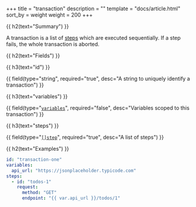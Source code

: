 +++
title = "transaction"
description = ""
template = "docs/article.html"
sort_by = weight
weight = 200
+++

{{ h2(text="Summary") }}

A transaction is a list of [steps](../step) which are executed sequentially. If a step fails, the whole
transaction is aborted.

{{ h2(text="Fields") }}
 
{{ h3(text="id") }}

{{ field(type="string", required="true", desc="A string to uniquely identify a transaction") }}
 
{{ h3(text="variables") }}

{{ field(type="[`variables`](../variables)", required="false", desc="Variables scoped to this transaction") }}
 
{{ h3(text="steps") }}

{{ field(type="[`[]step`](../step)", required="true", desc="A list of steps") }}

{{ h2(text="Examples") }}

```yaml
id: "transaction-one"
variables:
  api_url: "https://jsonplaceholder.typicode.com"
steps:
  - id: "todos-1"
    request:
      method: "GET"
      endpoint: "{{ var.api_url }}/todos/1"
```